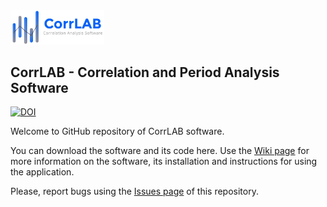 <img src="https://github.com/jaroslavmerc/corrlab/blob/master/Logo/corrlab_logo.jpg" width="150">
<h2>CorrLAB - Correlation and Period Analysis Software</h2>

[![DOI](https://zenodo.org/badge/DOI/10.5281/zenodo.1069614.svg)](https://doi.org/10.5281/zenodo.1069614)

Welcome to GitHub repository of CorrLAB software. 




You can download the software and its code here. Use the [Wiki page](https://github.com/jaroslavmerc/corrlab/wiki) for more information on the software, its installation and instructions for using the application.

Please, report bugs using the [Issues page](https://github.com/jaroslavmerc/corrlab/issues) of this repository.
